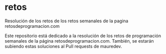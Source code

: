 # retos
Resolución de los retos de los retos semanales de la pagina retosdeprogramacion.com

Este repositorio está dedicado a la resolución de los retos de programación semanales de la página retosdeprogramacion.com. También, se estarán subiendo estas soluciones al Pull requests de mauredev.

